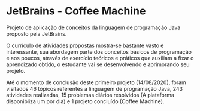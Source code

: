 # JetBrains - Coffee Machine
Projeto de aplicação de conceitos da linguagem de programação Java proposto pela JetBrains.

O currículo de atividades propostas mostra-se bastante vasto e interessante, sua abordagem parte 
dos conceitos básicos de programação e aos poucos, através de exercício teóricos e práticos que 
auxiliam a fixar o aprendizado obtido, o estudante vai se desenvolvendo e aprimorando seu projeto.

Até o momento de conclusão deste primeiro projeto (14/08/2020), foram visitados 46 tópicos referentes
a linguagem de programação Java, 243 atividades realizadas, 15 problemas diários resolvidos (A plataforma disponibliza um por dia)
e 1 projeto concluído (Coffee Machine).


